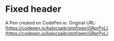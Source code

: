 # Fixed header

A Pen created on CodePen.io. Original URL: [https://codepen.io/kalocsaikristof/pen/GRprPvL](https://codepen.io/kalocsaikristof/pen/GRprPvL).


